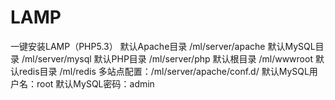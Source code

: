 # LAMP
一键安装LAMP（PHP5.3）
默认Apache目录 /ml/server/apache
默认MySQL目录 /ml/server/mysql
默认PHP目录 /ml/server/php
默认根目录 /ml/wwwroot
默认redis目录 /ml/redis
多站点配置：/ml/server/apache/conf.d/
默认MySQL用户名：root
默认MySQL密码：admin
